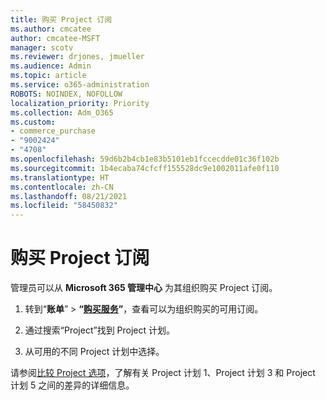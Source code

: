 ```yaml
---
title: 购买 Project 订阅
ms.author: cmcatee
author: cmcatee-MSFT
manager: scotv
ms.reviewer: drjones, jmueller
ms.audience: Admin
ms.topic: article
ms.service: o365-administration
ROBOTS: NOINDEX, NOFOLLOW
localization_priority: Priority
ms.collection: Adm_O365
ms.custom:
- commerce_purchase
- "9002424"
- "4708"
ms.openlocfilehash: 59d6b2b4cb1e83b5101eb1fccecdde01c36f102b
ms.sourcegitcommit: 1b4ecaba74cfcff155528dc9e1002011afe0f110
ms.translationtype: HT
ms.contentlocale: zh-CN
ms.lasthandoff: 08/21/2021
ms.locfileid: "58450832"
---
```

# <a name="purchase-project-subscription"></a>购买 Project 订阅

管理员可以从 **Microsoft 365 管理中心** 为其组织购买 Project 订阅。

1. 转到“**账单**” > **“[购买服务](https://admin.microsoft.com/AdminPortal/Home?adminportal=1&msCV=%2BbOQtMNsz0ei8f5z.0.36#/catalog)”**，查看可以为组织购买的可用订阅。

2. 通过搜索“Project”找到 Project 计划。

3. 从可用的不同 Project 计划中选择。

请参阅[比较 Project 选项](https://products.office.com/project/compare-microsoft-project-management-software?tab=1&OCID=AID2000748_SEM_5j2j5X4B&MarinID=5j2j5X4B|78821275986631|%2Bproject%20%2Bo365|bb|c||1261139959949905|kwd-78821311481635:loc-190&lnkd=Bing_O365SMB_App&msclkid=185eccc165db1d3da290924720afcaa4&ef_id=XoY8vgAAAUTu0Bj8:20200402200513:s)，了解有关 Project 计划 1、Project 计划 3 和 Project 计划 5 之间的差异的详细信息。
